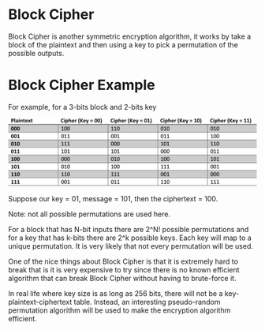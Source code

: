 # Block Cipher

Block Cipher is another symmetric encryption algorithm, it works by take a block of the plaintext and then using a key to pick a permutation of the possible outputs.  

# Block Cipher Example 
 For example, for a 3-bits block and 2-bits key 
 
!["Table"](table.png)

Suppose our key = 01, message = 101, then the ciphertext = 100. 

Note: not all possible permutations are used here. 

For a block that has N-bit inputs there are 2^N! possible permutations and for a key that has k-bits there are 2^k possible keys. Each key will map to a unique permutation. It is very likely that not every permutation will be used. 

One of the nice things about Block Cipher is that it is extremely hard to break that is it is very expensive to try since there is no known efficient algorithm that can break Block Cipher without having to brute-force it. 

In real life where key size is as long as 256 bits, there will not be a key-plaintext-ciphertext table. Instead, an interesting pseudo-random permutation algorithm will be used to make the encryption algorithm efficient. 

